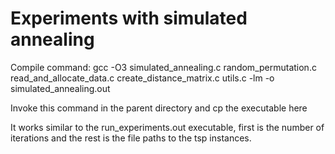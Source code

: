 # Experiments with simulated annealing

Compile command: gcc -O3 simulated\_annealing.c random\_permutation.c read\_and\_allocate\_data.c create\_distance\_matrix.c utils.c -lm -o simulated\_annealing.out

Invoke this command in the parent directory and cp the executable here

It works similar to the run\_experiments.out executable, first is the number of iterations and the rest is the file paths to the tsp instances.

